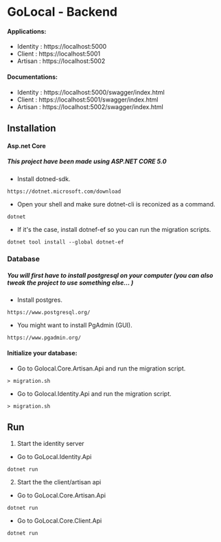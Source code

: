 # GoLocal - Backend

#### Applications:
- Identity : https://localhost:5000
- Client : https://localhost:5001
- Artisan : https://localhost:5002

#### Documentations:
- Identity : https://localhost:5000/swagger/index.html
- Client : https://localhost:5001/swagger/index.html
- Artisan : https://localhost:5002/swagger/index.html

## Installation

#### Asp.net Core
##### This project have been made using ASP.NET CORE 5.0
- Install dotned-sdk.
```
https://dotnet.microsoft.com/download
```
- Open your shell and make sure dotnet-cli is reconized as a command.
```
dotnet
```
- If it's the case, install dotnef-ef so you can run the migration scripts.
```
dotnet tool install --global dotnet-ef
```

### Database
##### You will first have to install postgresql on your computer (you can also tweak the project to use something else... )
- Install postgres.
```
https://www.postgresql.org/
```
- You might want to install PgAdmin (GUI).
```
https://www.pgadmin.org/
```

#### Initialize your database:
- Go to Golocal.Core.Artisan.Api and run the migration script.
```
> migration.sh
```

- Go to Golocal.Identity.Api and run the migration script.
```
> migration.sh
```

## Run
1. Start the identity server
- Go to GoLocal.Identity.Api
```
dotnet run
```

2. Start the the client/artisan api
- Go to GoLocal.Core.Artisan.Api
```
dotnet run
```
- Go to GoLocal.Core.Client.Api
```
dotnet run
```
